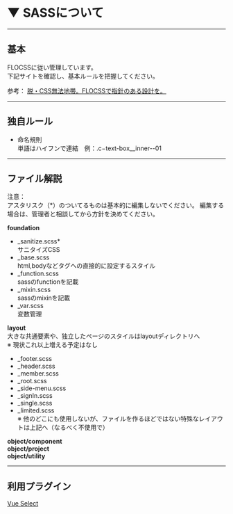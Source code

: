 
# ▼ SASSについて
----
## 基本
FLOCSSに従い管理しています。  
下記サイトを確認し、基本ルールを把握してください。
  
参考： [脱・CSS無法地帯。FLOCSSで指針のある設計を。](https://qiita.com/sueshin/items/dcbaf3d8a0adb6b087db)

----
## 独自ルール
* 命名規則  
単語はハイフンで連結　例：.c−text-box__inner--01

----
## ファイル解説
注意：  
アスタリスク（*）のついてるものは基本的に編集しないでください。
編集する場合は、管理者と相談してから方針を決めてください。

**foundation**

* _sanitize.scss*  
サニタイズCSS
* _base.scss  
html,bodyなどタグへの直接的に設定するスタイル
* _function.scss  
sassのfunctionを記載
* _mixin.scss  
sassのmixinを記載
* _var.scss  
変数管理

**layout**  
大きな共通要素や、独立したページのスタイルはlayoutディレクトリへ  
※ 現状これ以上増える予定はなし

* _footer.scss
* _header.scss
* _member.scss
* _root.scss
* _side-menu.scss
* _signIn.scss
* _single.scss
* _limited.scss  
※ 他のどこにも使用しないが、ファイルを作るほどではない特殊なレイアウトは上記へ（なるべく不使用で）

**object/component**  
**object/project**  
**object/utility**  

----
## 利用プラグイン
[Vue Select](http://sagalbot.github.io/vue-select/)
